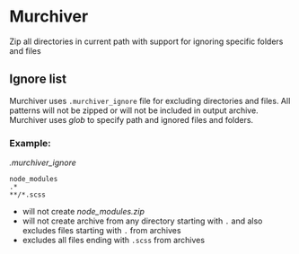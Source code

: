 # Murchiver
Zip all directories in current path with support for ignoring specific folders and files

## Ignore list
Murchiver uses `.murchiver_ignore` file for excluding directories and files. All patterns will not be zipped or will not be included in output archive. Murchiver uses _glob_ to specify path and ignored files and folders.

### Example:
_.murchiver_ignore_
```
node_modules
.*
**/*.scss
```
- will not create _node_modules.zip_
- will not create archive from any directory starting with `.` and also excludes files starting with `.` from archives 
- excludes all files ending with `.scss` from archives 

